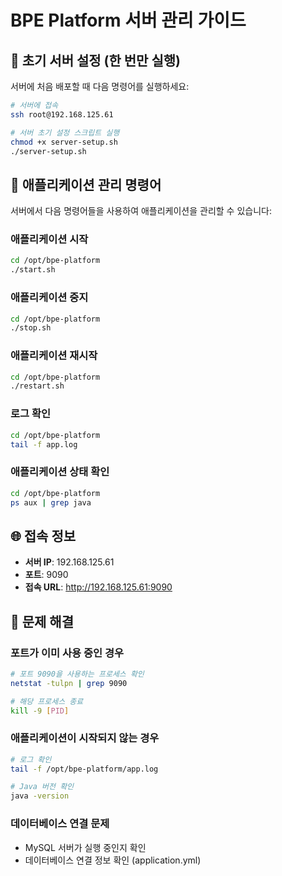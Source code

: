 # BPE Platform 서버 관리 가이드

## 🚀 초기 서버 설정 (한 번만 실행)

서버에 처음 배포할 때 다음 명령어를 실행하세요:

```bash
# 서버에 접속
ssh root@192.168.125.61

# 서버 초기 설정 스크립트 실행
chmod +x server-setup.sh
./server-setup.sh
```

## 📱 애플리케이션 관리 명령어

서버에서 다음 명령어들을 사용하여 애플리케이션을 관리할 수 있습니다:

### 애플리케이션 시작
```bash
cd /opt/bpe-platform
./start.sh
```

### 애플리케이션 중지
```bash
cd /opt/bpe-platform
./stop.sh
```

### 애플리케이션 재시작
```bash
cd /opt/bpe-platform
./restart.sh
```

### 로그 확인
```bash
cd /opt/bpe-platform
tail -f app.log
```

### 애플리케이션 상태 확인
```bash
cd /opt/bpe-platform
ps aux | grep java
```

## 🌐 접속 정보

- **서버 IP**: 192.168.125.61
- **포트**: 9090
- **접속 URL**: http://192.168.125.61:9090

## 🔧 문제 해결

### 포트가 이미 사용 중인 경우
```bash
# 포트 9090을 사용하는 프로세스 확인
netstat -tulpn | grep 9090

# 해당 프로세스 종료
kill -9 [PID]
```

### 애플리케이션이 시작되지 않는 경우
```bash
# 로그 확인
tail -f /opt/bpe-platform/app.log

# Java 버전 확인
java -version
```

### 데이터베이스 연결 문제
- MySQL 서버가 실행 중인지 확인
- 데이터베이스 연결 정보 확인 (application.yml)
